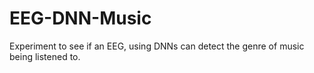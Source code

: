 # EEG-DNN-Music
Experiment to see if an EEG, using DNNs can detect the genre of music being listened to.
